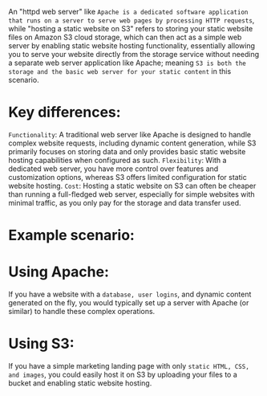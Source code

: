 An "httpd web server" like `Apache is a dedicated software application that runs on a server to serve web pages by processing HTTP requests`, while "hosting a static website on S3" refers to storing your static website files on Amazon S3 cloud storage, which can then act as a simple web server by enabling static website hosting functionality, essentially allowing you to serve your website directly from the storage service without needing a separate web server application like Apache; meaning `S3 is both the storage and the basic web server for your static content` in this scenario. 
# Key differences:
`Functionality`:
A traditional web server like Apache is designed to handle complex website requests, including dynamic content generation, while S3 primarily focuses on storing data and only provides basic static website hosting capabilities when configured as such. 
`Flexibility`:
With a dedicated web server, you have more control over features and customization options, whereas S3 offers limited configuration for static website hosting. 
`Cost`:
Hosting a static website on S3 can often be cheaper than running a full-fledged web server, especially for simple websites with minimal traffic, as you only pay for the storage and data transfer used. 
# Example scenario:
# Using Apache:
If you have a website with a `database, user logins`, and dynamic content generated on the fly, you would typically set up a server with Apache (or similar) to handle these complex operations. 
# Using S3:
If you have a simple marketing landing page with only `static HTML, CSS, and images`, you could easily host it on S3 by uploading your files to a bucket and enabling static website hosting. 